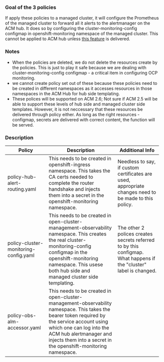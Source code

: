 ### Goal of the 3 policies
If apply these policies to a managed cluster, it will configure the Prometheus of the managed cluster to forward all it alerts to the alertmanager on the ACM hub. It does so by configuring the cluster-monitoring-config configmap in openshift-monitoring namespace of the managed cluster. This cannot be applied to ACM hub unless [this feature](https://issues.redhat.com/browse/ACM-1756) is delivered.

### Notes
- When the policies are deleted, we do not delete the resources create by the policies. This is just to play it safe because we are dealing with cluster-monitoring-config configmap - a critical item in configuring OCP monitoring.
- we cannot create policy set out of these because these policies need to be created in different namespaces as it accesses resources in those namespaces in the ACM Hub for hub side templating.
- These polices will be supported on ACM 2.6; Not sure if ACM 2.5 will be able to support these levels of hub side and managed cluster side templates. However, it is not neccessary that these resources be delivered through policy either. As long as the right resources - configmap, secrets are delivered with correct content, the function will be served.

### Description

Policy | Description | Additional Info
--- | --- | ---
policy-hub-alert-routing.yaml| This needs to be created in openshift-ingress namespace. This takes the CA certs needed  to complete the router handshake and injects them into a secret in the openshift-monitoring namespace. | Needless to say, if custom certificates are used, appropriate changes need to be made to this policy.
policy-cluster-monitoring-config.yaml| This needs to be created in open-cluster-management-observability namespace. This creates the real cluster-monitoring-config configmap in the openshift-monitoring namespace. This usese both hub side and managed cluster side templating. | The other 2 polices creates secrets referred to by this configmap. What happens if the "cluster" label is changed.
policy-obs-alm-accessor.yaml|This needs to be created in open-cluster-management-observability namespace. This takes the bearer token required by the service account using which one can log into the ACM hub alertmanager and injects them into a secret in the openshift-monitoring namespace.|

